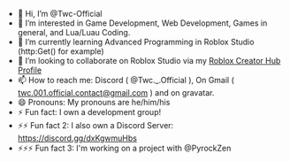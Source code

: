 - 👋 Hi, I’m @Twc-Official
- 👀 I’m interested in Game Development, Web Development, Games in general, and Lua/Luau Coding.
- 🌱 I’m currently learning Advanced Programming in Roblox Studio (http:Get() for example)
- 💞️ I’m looking to collaborate on Roblox Studio via my [Roblox Creator Hub Profile](https://create.roblox.com/talent/creators/2676218320)
- 📫 How to reach me: Discord ( @Twc._.Official ), On Gmail ( twc.001.official.contact@gmail.com ) and on gravatar.
- 😄 Pronouns: My pronouns are he/him/his
- ⚡ Fun fact: I own a development group!
- ⚡⚡ Fun fact 2: I also own a Discord Server: https://discord.gg/dxKgwmuHbs
- ⚡⚡⚡ Fun fact 3: I'm working on a project with @PyrockZen

<!---
Twc-Official/Twc-Official is a ✨ special ✨ repository because its `README.md` (this file) appears on your GitHub profile.
You can click the Preview link to take a look at your changes.
--->
